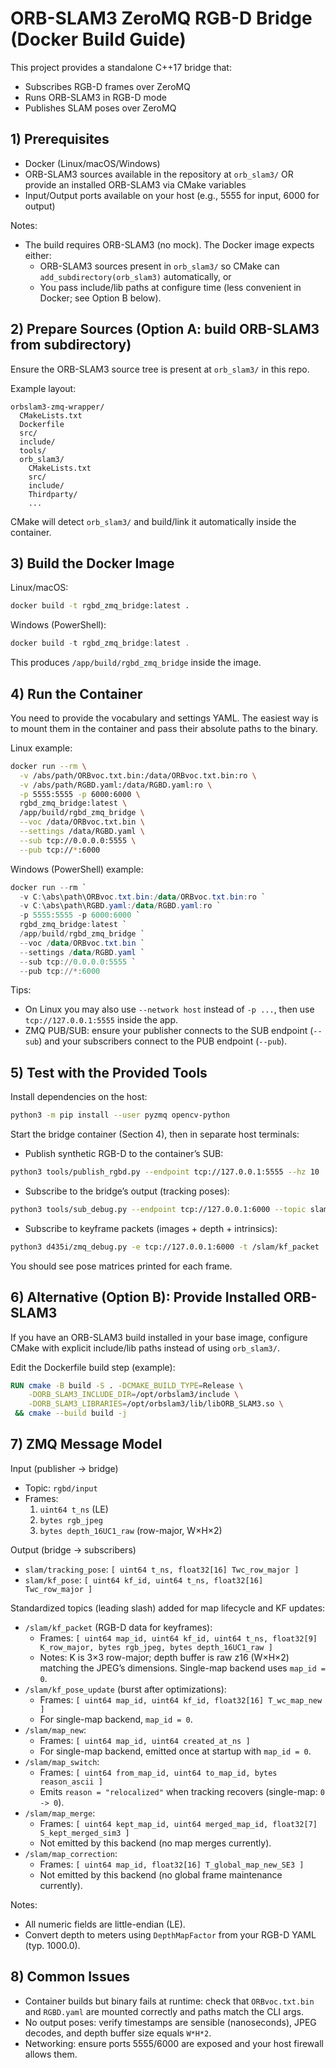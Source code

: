 # ORB-SLAM3 ZeroMQ RGB-D Bridge (Docker Build Guide)

This project provides a standalone C++17 bridge that:
- Subscribes RGB-D frames over ZeroMQ
- Runs ORB-SLAM3 in RGB-D mode
- Publishes SLAM poses over ZeroMQ

## 1) Prerequisites
- Docker (Linux/macOS/Windows)
- ORB-SLAM3 sources available in the repository at `orb_slam3/` OR provide an installed ORB-SLAM3 via CMake variables
- Input/Output ports available on your host (e.g., 5555 for input, 6000 for output)

Notes:
- The build requires ORB-SLAM3 (no mock). The Docker image expects either:
  - ORB-SLAM3 sources present in `orb_slam3/` so CMake can `add_subdirectory(orb_slam3)` automatically, or
  - You pass include/lib paths at configure time (less convenient in Docker; see Option B below).

## 2) Prepare Sources (Option A: build ORB-SLAM3 from subdirectory)
Ensure the ORB-SLAM3 source tree is present at `orb_slam3/` in this repo.

Example layout:
```
orbslam3-zmq-wrapper/
  CMakeLists.txt
  Dockerfile
  src/
  include/
  tools/
  orb_slam3/
    CMakeLists.txt
    src/
    include/
    Thirdparty/
    ...
```
CMake will detect `orb_slam3/` and build/link it automatically inside the container.

## 3) Build the Docker Image
Linux/macOS:
```bash
docker build -t rgbd_zmq_bridge:latest .
```
Windows (PowerShell):
```powershell
docker build -t rgbd_zmq_bridge:latest .
```
This produces `/app/build/rgbd_zmq_bridge` inside the image.

## 4) Run the Container
You need to provide the vocabulary and settings YAML. The easiest way is to mount them in the container and pass their absolute paths to the binary.

Linux example:
```bash
docker run --rm \
  -v /abs/path/ORBvoc.txt.bin:/data/ORBvoc.txt.bin:ro \
  -v /abs/path/RGBD.yaml:/data/RGBD.yaml:ro \
  -p 5555:5555 -p 6000:6000 \
  rgbd_zmq_bridge:latest \
  /app/build/rgbd_zmq_bridge \
  --voc /data/ORBvoc.txt.bin \
  --settings /data/RGBD.yaml \
  --sub tcp://0.0.0.0:5555 \
  --pub tcp://*:6000
```

Windows (PowerShell) example:
```powershell
docker run --rm `
  -v C:\abs\path\ORBvoc.txt.bin:/data/ORBvoc.txt.bin:ro `
  -v C:\abs\path\RGBD.yaml:/data/RGBD.yaml:ro `
  -p 5555:5555 -p 6000:6000 `
  rgbd_zmq_bridge:latest `
  /app/build/rgbd_zmq_bridge `
  --voc /data/ORBvoc.txt.bin `
  --settings /data/RGBD.yaml `
  --sub tcp://0.0.0.0:5555 `
  --pub tcp://*:6000
```

Tips:
- On Linux you may also use `--network host` instead of `-p ...`, then use `tcp://127.0.0.1:5555` inside the app.
- ZMQ PUB/SUB: ensure your publisher connects to the SUB endpoint (`--sub`) and your subscribers connect to the PUB endpoint (`--pub`).

## 5) Test with the Provided Tools
Install dependencies on the host:
```bash
python3 -m pip install --user pyzmq opencv-python
```
Start the bridge container (Section 4), then in separate host terminals:

- Publish synthetic RGB-D to the container’s SUB:
```bash
python3 tools/publish_rgbd.py --endpoint tcp://127.0.0.1:5555 --hz 10
```
- Subscribe to the bridge’s output (tracking poses):
```bash
python3 tools/sub_debug.py --endpoint tcp://127.0.0.1:6000 --topic slam/tracking_pose
```

- Subscribe to keyframe packets (images + depth + intrinsics):
```bash
python3 d435i/zmq_debug.py -e tcp://127.0.0.1:6000 -t /slam/kf_packet
```

You should see pose matrices printed for each frame.

## 6) Alternative (Option B): Provide Installed ORB-SLAM3
If you have an ORB-SLAM3 build installed in your base image, configure CMake with explicit include/lib paths instead of using `orb_slam3/`.

Edit the Dockerfile build step (example):
```Dockerfile
RUN cmake -B build -S . -DCMAKE_BUILD_TYPE=Release \
    -DORB_SLAM3_INCLUDE_DIR=/opt/orbslam3/include \
    -DORB_SLAM3_LIBRARIES=/opt/orbslam3/lib/libORB_SLAM3.so \
 && cmake --build build -j
```

## 7) ZMQ Message Model
Input (publisher → bridge)
- Topic: `rgbd/input`
- Frames:
  1. `uint64 t_ns` (LE)
  2. `bytes rgb_jpeg`
  3. `bytes depth_16UC1_raw` (row-major, W×H×2)

Output (bridge → subscribers)
- `slam/tracking_pose`: `[ uint64 t_ns, float32[16] Twc_row_major ]`
- `slam/kf_pose`: `[ uint64 kf_id, uint64 t_ns, float32[16] Twc_row_major ]`

Standardized topics (leading slash) added for map lifecycle and KF updates:
- `/slam/kf_packet` (RGB-D data for keyframes):
  - Frames: `[ uint64 map_id, uint64 kf_id, uint64 t_ns, float32[9] K_row_major, bytes rgb_jpeg, bytes depth_16UC1_raw ]`
  - Notes: K is 3×3 row-major; depth buffer is raw z16 (W×H×2) matching the JPEG’s dimensions. Single-map backend uses `map_id = 0`.
- `/slam/kf_pose_update` (burst after optimizations):
  - Frames: `[ uint64 map_id, uint64 kf_id, float32[16] T_wc_map_new ]`
  - For single-map backend, `map_id = 0`.
- `/slam/map_new`:
  - Frames: `[ uint64 map_id, uint64 created_at_ns ]`
  - For single-map backend, emitted once at startup with `map_id = 0`.
- `/slam/map_switch`:
  - Frames: `[ uint64 from_map_id, uint64 to_map_id, bytes reason_ascii ]`
  - Emits `reason = "relocalized"` when tracking recovers (single-map: `0 -> 0`).
- `/slam/map_merge`:
  - Frames: `[ uint64 kept_map_id, uint64 merged_map_id, float32[7] S_kept_merged_sim3 ]`
  - Not emitted by this backend (no map merges currently).
- `/slam/map_correction`:
  - Frames: `[ uint64 map_id, float32[16] T_global_map_new_SE3 ]`
  - Not emitted by this backend (no global frame maintenance currently).

Notes:
- All numeric fields are little-endian (LE).
- Convert depth to meters using `DepthMapFactor` from your RGB-D YAML (typ. 1000.0).

## 8) Common Issues
- Container builds but binary fails at runtime: check that `ORBvoc.txt.bin` and `RGBD.yaml` are mounted correctly and paths match the CLI args.
- No output poses: verify timestamps are sensible (nanoseconds), JPEG decodes, and depth buffer size equals `W*H*2`.
- Networking: ensure ports 5555/6000 are exposed and your host firewall allows them.
